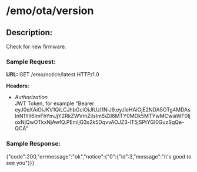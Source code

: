 # /emo/ota/version

## Description:
Check for new firmware.  

### Sample Request:
**URL:** GET /emo/notice/latest HTTP/1.0  

**Headers:**  
- *Authorization*  
    JWT Token, for example "Bearer eyJ0eXAiOiJKV1QiLCJhbGciOiJIUzI1NiJ9.eyJleHAiOjE2NDA5OTg4MDAsInN1YiI6ImFhYmJjY2RkZWVmZiIsIm5iZiI6MTY0MDk5MTYwMCwiaWF0IjoxNjQwOTkxNjAwfQ.PEmljG3s2k5DqvvAOJZ3-lT5jSPtYGI0GuzSqQe-QCA"  

### Sample Response:
{"code":200,"errmessage":"ok","notice":{"0":{"id":3,"message":"it's good to see you"}}}

